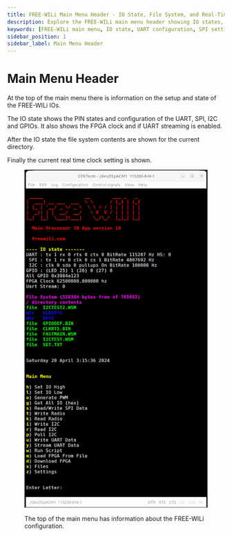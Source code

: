 ```yaml
---
title: FREE-WILi Main Menu Header - IO State, File System, and Real-Time Clock
description: Explore the FREE-WILi main menu header showing IO states, UART, SPI, I2C, GPIO configurations, FPGA clock, and file system contents. View real-time clock settings and system status.
keywords: [FREE-WILi main menu, IO state, UART configuration, SPI settings, I2C setup, GPIO status, FPGA clock, file system display, real-time clock, FREE-WILi configuration]
sidebar_position: 1
sidebar_label: Main Menu Header
---
```


# Main Menu Header

At the top of the main menu there is information on the setup and state of the FREE-WILi IOs. 

The IO state shows the PIN states and configuration of the UART, SPI, I2C and GPIOs. It also shows  the FPGA clock and if UART streaming is enabled.

After the IO state the file system contents are shown for the current directory.

Finally the current real time clock setting is shown.

<div class="text--center">

<figure>

![Commands](../../assets/commands.png "Commands")
<figcaption>The top of the main menu has information about the FREE-WILi configuration.</figcaption>
</figure>
</div>